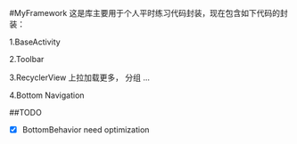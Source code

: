 #MyFramework
这是库主要用于个人平时练习代码封装，现在包含如下代码的封装：

1.BaseActivity

2.Toolbar

3.RecyclerView 上拉加载更多， 分组 ...

4.Bottom Navigation


##TODO
-[x] BottomBehavior need optimization
